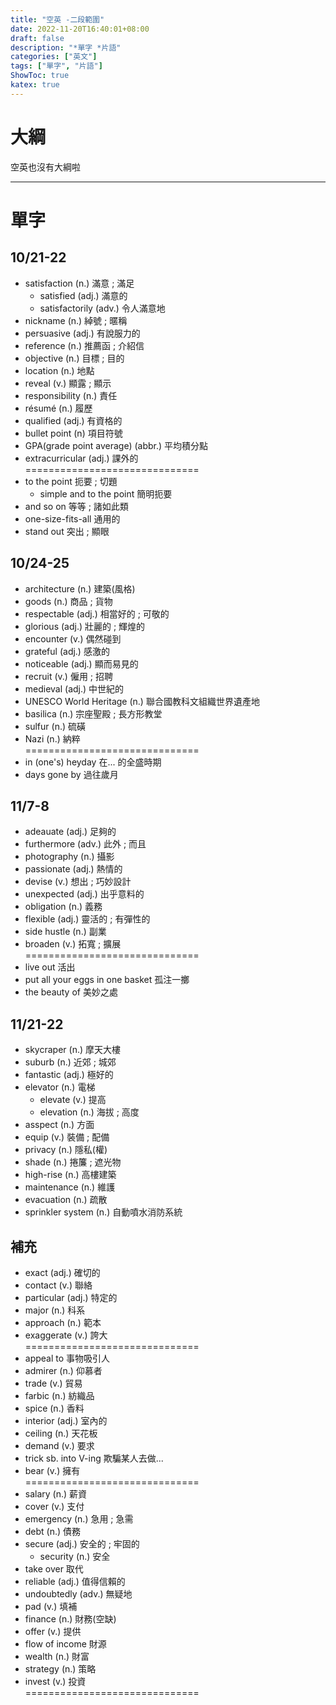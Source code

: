 ```yaml
---
title: "空英 -二段範圍"
date: 2022-11-20T16:40:01+08:00
draft: false
description: "*單字 *片語"
categories: ["英文"]
tags: ["單字", "片語"]
ShowToc: true
katex: true
---
```


# 大綱
空英也沒有大綱啦

------------
# 單字
## 10/21-22
- satisfaction (n.) 滿意 ; 滿足
  - satisfied (adj.) 滿意的
  - satisfactorily (adv.) 令人滿意地
- nickname (n.) 綽號 ; 暱稱
- persuasive (adj.) 有說服力的
- reference (n.) 推薦函 ; 介紹信
- objective (n.) 目標 ; 目的
- location (n.) 地點
- reveal (v.) 顯露 ; 顯示
- responsibility (n.) 責任
- résumé (n.) 履歷
- qualified (adj.) 有資格的
- bullet point (n) 項目符號
- GPA(grade point average) (abbr.) 平均積分點
- extracurricular (adj.) 課外的  
==============================  
- to the point 扼要 ; 切題
  - simple and to the point 簡明扼要
- and so on 等等 ; 諸如此類
- one-size-fits-all 通用的
- stand out 突出 ; 顯眼

## 10/24-25
- architecture (n.) 建築(風格)
- goods (n.) 商品 ; 貨物
- respectable (adj.) 相當好的 ; 可敬的
- glorious (adj.) 壯麗的 ; 輝煌的
- encounter (v.) 偶然碰到
- grateful (adj.) 感激的
- noticeable (adj.) 顯而易見的
- recruit (v.) 僱用 ; 招聘
- medieval (adj.) 中世紀的
- UNESCO World Heritage (n.) 聯合國教科文組織世界遺產地
- basilica (n.) 宗座聖殿 ; 長方形教堂
- sulfur (n.) 硫磺
- Nazi (n.) 納粹  
==============================  
- in (one's) heyday 在... 的全盛時期
- days gone by 過往歲月

## 11/7-8
- adeauate (adj.) 足夠的
- furthermore (adv.) 此外 ; 而且
- photography (n.) 攝影
- passionate (adj.) 熱情的
- devise (v.) 想出 ; 巧妙設計
- unexpected (adj.) 出乎意料的
- obligation (n.) 義務
- flexible (adj.) 靈活的 ; 有彈性的
- side hustle (n.) 副業
- broaden (v.) 拓寬 ; 擴展  
==============================  
- live out 活出
- put all your eggs in one basket 孤注一擲
- the beauty of 美妙之處

## 11/21-22
- skycraper (n.) 摩天大樓
- suburb (n.) 近郊 ; 城郊
- fantastic (adj.) 極好的
- elevator (n.) 電梯
  - elevate (v.) 提高
  - elevation (n.) 海拔 ; 高度
- asspect (n.) 方面
- equip (v.) 裝備 ; 配備
- privacy (n.) 隱私(權)
- shade (n.) 捲簾 ; 遮光物
- high-rise (n.) 高樓建築
- maintenance (n.) 維護
- evacuation (n.) 疏散
- sprinkler system (n.) 自動噴水消防系統

## 補充
- exact (adj.) 確切的
- contact (v.) 聯絡
- particular (adj.) 特定的
- major (n.) 科系
- approach (n.) 範本
- exaggerate (v.) 誇大  
==============================  
- appeal to 事物吸引人
- admirer (n.) 仰慕者
- trade (v.) 貿易
- farbic (n.) 紡織品
- spice (n.) 香料
- interior (adj.) 室內的
- ceiling (n.) 天花板
- demand (v.) 要求
- trick sb. into V-ing 欺騙某人去做...
- bear (v.) 擁有  
==============================  
- salary (n.) 薪資
- cover (v.) 支付
- emergency (n.) 急用 ; 急需
- debt (n.) 債務
- secure (adj.) 安全的 ; 牢固的
  - security (n.) 安全
- take over 取代
- reliable (adj.) 值得信賴的
- undoubtedly (adv.) 無疑地
- pad (v.) 填補
- finance (n.) 財務(空缺)
- offer (v.) 提供
- flow of income 財源
- wealth (n.) 財富
- strategy (n.) 策略
- invest (v.) 投資  
==============================  
